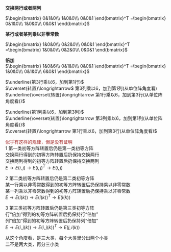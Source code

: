 **交换两行或者两列**  
  
$\begin{bmatrix}  
0&1&0\\\  
1&0&0\\\  
0&0&1  
\end{bmatrix}^T  
=\begin{bmatrix}  
0&1&0\\\  
1&0&0\\\  
0&0&1  
\end{bmatrix}$  
  
**某行或者某列乘以非零常数**  
  
$\begin{bmatrix}  
1&0&0\\\  
0&2&0\\\  
0&0&1  
\end{bmatrix}^T  
=\begin{bmatrix}  
1&0&0\\\  
0&2&0\\\  
0&0&1  
\end{bmatrix}$  
  
**倍加**  
$\begin{bmatrix}  
1&0&6\\\  
0&1&0\\\  
0&0&1  
\end{bmatrix}^T  
=\begin{bmatrix}  
1&0&0\\\  
0&1&0\\\  
6&0&1  
\end{bmatrix}$  
  
$\underline{第3行乘以6，加到第1行}$  
$\overset{转置}\longrightarrow$ 第3列乘以6，加到第1列(从单位阵角度看)  
$\underline{\overset{转置}\longrightarrow  
第1行乘以6，加到第3行(从单位阵角度看)}$  
  
$\underline{第1列乘以6，加到第3列}$  
$\underline{\overset{转置}\longrightarrow  
第3列乘以6，加到第1列(从单位阵角度看)}$  
$\overset{转置}\longrightarrow  
第1行乘以6，加到第3行(从单位阵角度看)$  
  
<font color=brown>似乎有这样的规律，但是没有证明</font>  
1 第一类初等方阵转置后仍是第一类初等方阵  
交换两行得到的初等方阵转置后扔保持交换两行  
交换两列得到的初等方阵转置后扔保持交换两列  
$E\to E(i,j)\to E(i,j)^T\to E(i,j)$  
  
2 第二类初等方阵转置后仍是第二类初等方阵  
某一行乘以非零常数得到的初等方阵转置后扔保持乘以非零常数  
某一列乘以非零常数得到的初等方阵转置后扔保持乘以非零常数  
$E\to E(i(k))\to E(i(k))^T\to E(i(k))$  
  
3 第三类初等方阵转置后仍是第三类初等方阵  
行“倍加”得到的初等方阵转置后扔保持行“倍加”  
列“倍加”得到的初等方阵转置后扔保持列“倍加”  
$E\to E(i,j(k))\to E(i,j(k))^T\to E(j,i(k))$  
  
从这个角度看，是三大类，每个大类里分出两个小类  
二不是两大类，再分三小类  
  
